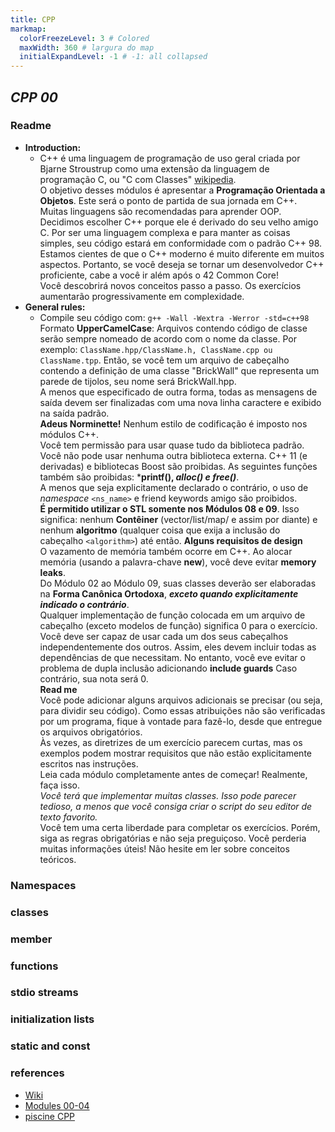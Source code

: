 ```yaml
---
title: CPP
markmap:
  colorFreezeLevel: 3 # Colored
  maxWidth: 360 # largura do map
  initialExpandLevel: -1 # -1: all collapsed
---
```


## ***CPP 00***

### **Readme** <!-- markmap: foldAll -->

  - **Introduction:**  <!-- markmap: fold -->
    - C++ é uma linguagem de programação de uso geral criada por Bjarne Stroustrup como uma extensão da linguagem de programação C, ou "C com Classes" [wikipedia](https://en.wikipedia.org/wiki/C++).
\
O objetivo desses módulos é apresentar a **Programação Orientada a Objetos**. Este será o ponto de partida de sua jornada em C++. Muitas linguagens são recomendadas para aprender OOP. Decidimos escolher C++ porque ele é derivado do seu velho amigo C. Por ser uma linguagem complexa e para manter as coisas simples, seu código estará em conformidade com o padrão C++ 98. Estamos cientes de que o C++ moderno é muito diferente em muitos aspectos. Portanto, se você deseja se tornar um desenvolvedor C++ proficiente, cabe a você ir além após o 42 Common Core!
\
Você descobrirá novos conceitos passo a passo. Os exercícios aumentarão progressivamente em complexidade.
  - **General rules:** <!-- markmap: fold -->
    - Compile seu código com: `g++ -Wall -Wextra -Werror -std=c++98`
\
Formato **UpperCamelCase**: Arquivos contendo código de classe serão sempre nomeado de acordo com o nome da classe. Por exemplo: `ClassName.hpp/ClassName.h, ClassName.cpp ou ClassName.tpp`.
Então, se você tem um arquivo de cabeçalho contendo a definição de uma classe "BrickWall" que representa um parede de tijolos, seu nome será BrickWall.hpp.
\
A menos que especificado de outra forma, todas as mensagens de saída devem ser finalizadas com uma nova linha caractere e exibido na saída padrão.
\
**Adeus Norminette!** Nenhum estilo de codificação é imposto nos módulos C++.
\
Você tem permissão para usar quase tudo da biblioteca padrão.
\
Você não pode usar nenhuma outra biblioteca externa. C++ 11 (e derivadas) e bibliotecas Boost são proibidas. As seguintes funções também são proibidas: ***printf(), *alloc() e free()***.
\
A menos que seja explicitamente declarado o contrário, o uso de *namespace* `<ns_name>` e friend keywords amigo são proibidos.
\
**É permitido utilizar o STL somente nos Módulos 08 e 09**. Isso significa: nenhum **Contêiner** (vector/list/map/ e assim por diante) e nenhum **algoritmo** (qualquer coisa que exija a inclusão do cabeçalho `<algorithm>`) até então.
**Alguns requisitos de design**
\
O vazamento de memória também ocorre em C++. Ao alocar memória (usando a palavra-chave **new**), você deve evitar **memory leaks**.
\
Do Módulo 02 ao Módulo 09, suas classes deverão ser elaboradas na **Forma Canônica Ortodoxa**, ***exceto quando explicitamente indicado o contrário***.
\
Qualquer implementação de função colocada em um arquivo de cabeçalho (exceto modelos de função) significa 0 para o exercício.
\
Você deve ser capaz de usar cada um dos seus cabeçalhos independentemente dos outros. Assim, eles devem incluir todas as dependências de que necessitam. No entanto, você eve evitar o problema de dupla inclusão adicionando **include guards** Caso contrário, sua nota será 0.
\
**Read me**
\
Você pode adicionar alguns arquivos adicionais se precisar (ou seja, para dividir seu código). Como essas atribuições não são verificadas por um programa, fique à vontade para fazê-lo, desde que entregue os arquivos obrigatórios.
\
Às vezes, as diretrizes de um exercício parecem curtas, mas os exemplos podem mostrar requisitos que não estão explicitamente escritos nas instruções.
\
Leia cada módulo completamente antes de começar! Realmente, faça isso.
\
*Você terá que implementar muitas classes. Isso pode parecer tedioso, a menos que você consiga criar o script do seu editor de texto favorito.*
\
Você tem uma certa liberdade para completar os exercícios. Porém, siga as regras obrigatórias e não seja preguiçoso. Você perderia muitas informações úteis! Não hesite em ler sobre conceitos teóricos.

### **Namespaces**
### **classes**
### **member**
### **functions**
### **stdio streams**
### **initialization lists** 
### **static and const**
### **references** <!-- markmap: foldAll -->
- [Wiki](https://github.com/qingqingqingli/CPP/wiki)
- [Modules 00-04](https://github.com/pin3dev/42_CPP_Modules_00-04)
- [piscine CPP](https://github.com/paulahemsi/piscine_cpp)


